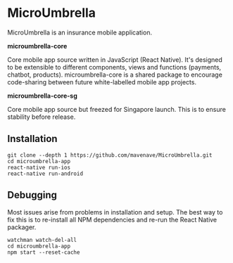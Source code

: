 MicroUmbrella
===

MicroUmbrella is an insurance mobile application.

**microumbrella-core**

Core mobile app source written in JavaScript (React Native). It's designed to be extensible to different components, views and functions (payments, chatbot, products). microumbrella-core is a shared package to encourage code-sharing between future white-labelled mobile app projects.

**microumbrella-core-sg**

Core mobile app source but freezed for Singapore launch. This is to ensure stability before release.


Installation
---

```
git clone --depth 1 https://github.com/mavenave/MicroUmbrella.git
cd microumbrella-app
react-native run-ios
react-native run-android
```

Debugging
---

Most issues arise from problems in installation and setup. The best way to fix this is to re-install all NPM dependencies and re-run the React Native packager.

```
watchman watch-del-all
cd microumbrella-app
npm start --reset-cache

```
